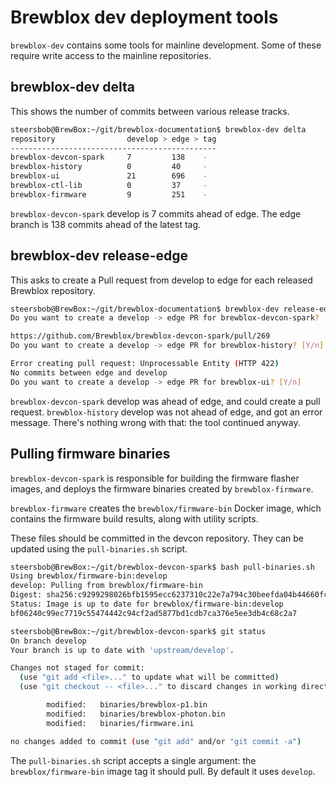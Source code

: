 # Brewblox dev deployment tools

`brewblox-dev` contains some tools for mainline development. Some of these require write access to the mainline repositories.

## brewblox-dev delta

This shows the number of commits between various release tracks.

```bash
steersbob@BrewBox:~/git/brewblox-documentation$ brewblox-dev delta
repository                develop > edge > tag
----------------------------------------------
brewblox-devcon-spark     7         138    -
brewblox-history          0         40     -
brewblox-ui               21        696    -
brewblox-ctl-lib          0         37     -
brewblox-firmware         9         251    -
```

`brewblox-devcon-spark` develop is 7 commits ahead of edge. The edge branch is 138 commits ahead of the latest tag.

## brewblox-dev release-edge

This asks to create a Pull request from develop to edge for each released Brewblox repository.

```bash
steersbob@BrewBox:~/git/brewblox-documentation$ brewblox-dev release-edge
Do you want to create a develop -> edge PR for brewblox-devcon-spark? [Y/n]

https://github.com/Brewblox/brewblox-devcon-spark/pull/269
Do you want to create a develop -> edge PR for brewblox-history? [Y/n]

Error creating pull request: Unprocessable Entity (HTTP 422)
No commits between edge and develop
Do you want to create a develop -> edge PR for brewblox-ui? [Y/n]

```

`brewblox-devcon-spark` develop was ahead of edge, and could create a pull request. `brewblox-history` develop was not ahead of edge, and got an error message. There's nothing wrong with that: the tool continued anyway.


## Pulling firmware binaries

`brewblox-devcon-spark` is responsible for building the firmware flasher images, and deploys the firmware binaries created by `brewblox-firmware`.

`brewblox-firmware` creates the `brewblox/firmware-bin` Docker image, which contains the firmware build results, along with utility scripts.

These files should be committed in the devcon repository. They can be updated using the `pull-binaries.sh` script.

```bash
steersbob@BrewBox:~/git/brewblox-devcon-spark$ bash pull-binaries.sh
Using brewblox/firmware-bin:develop
develop: Pulling from brewblox/firmware-bin
Digest: sha256:c9299298026bfb1595ecc6237310c22e7a794c30beefda04b44660fcc4c7f379
Status: Image is up to date for brewblox/firmware-bin:develop
bf06240c99ec7719c55474442c94cf2ad5877bd1cdb7ca376e5ee3db4c68c2a7
```

```bash
steersbob@BrewBox:~/git/brewblox-devcon-spark$ git status
On branch develop
Your branch is up to date with 'upstream/develop'.

Changes not staged for commit:
  (use "git add <file>..." to update what will be committed)
  (use "git checkout -- <file>..." to discard changes in working directory)

        modified:   binaries/brewblox-p1.bin
        modified:   binaries/brewblox-photon.bin
        modified:   binaries/firmware.ini

no changes added to commit (use "git add" and/or "git commit -a")
```

The `pull-binaries.sh` script accepts a single argument: the `brewblox/firmware-bin` image tag it should pull. By default it uses `develop`.
